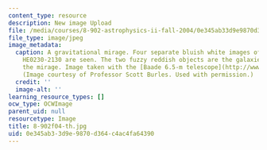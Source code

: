 ```yaml
---
content_type: resource
description: New image Upload
file: /media/courses/8-902-astrophysics-ii-fall-2004/0e345ab33d9e9870d364c4ac4fa64390_8-902f04-th.jpg
file_type: image/jpeg
image_metadata:
  caption: A gravitational mirage. Four separate bluish white images of the quasar
    HE0230-2130 are seen. The two fuzzy reddish objects are the galaxies that cause
    the mirage. Image taken with the [Baade 6.5-m telescope](http://www.lco.cl/?page_id=228).
    (Image courtesy of Professor Scott Burles. Used with permission.)
  credit: ''
  image-alt: ''
learning_resource_types: []
ocw_type: OCWImage
parent_uid: null
resourcetype: Image
title: 8-902f04-th.jpg
uid: 0e345ab3-3d9e-9870-d364-c4ac4fa64390
---
```

